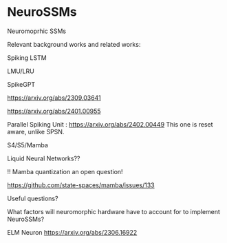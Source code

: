 # NeuroSSMs
Neuromoprhic SSMs

Relevant background works and related works:

Spiking LSTM

LMU/LRU

SpikeGPT

https://arxiv.org/abs/2309.03641

https://arxiv.org/abs/2401.00955

Parallel Spiking Unit : https://arxiv.org/abs/2402.00449
This one is reset aware, unlike SPSN.

S4/S5/Mamba

Liquid Neural Networks??

!! Mamba quantization an open question!

https://github.com/state-spaces/mamba/issues/133

Useful questions?

What factors will neuromorphic hardware have to account for to implement NeuroSSMs?

ELM Neuron
https://arxiv.org/abs/2306.16922
